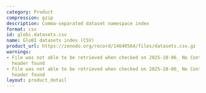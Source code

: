 ```yaml
---
category: Product
compression: gzip
description: Comma-separated dataset namespace index
format: csv
id: globi.datasets.csv
name: GloBI datasets index (CSV)
product_url: https://zenodo.org/record/14640564/files/datasets.csv.gz
warnings:
- File was not able to be retrieved when checked on 2025-10-06_ No Content-Length
  header found
- File was not able to be retrieved when checked on 2025-10-06_ No Content-Length
  header found
layout: product_detail
---
```

